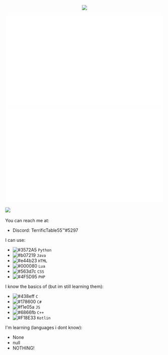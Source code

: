 <!--
<p align="center">
  <img src="https://github-profile-trophy.vercel.app/?username=TerrificTable&theme=nord&margin-w=15&margin-h=15&column=7" />
</p>
-->

<!-- Comit History -->
<p align="center">
  <img src="https://activity-graph.herokuapp.com/graph?username=TerrificTable&bg_color=0D1117&color=5BCDEC&line=5BCDEC&point=FFFFFF&hide_border=true" />
</p>

<!-- Overview of github stats and Languages -- Github Stats-->
<p align="center">
  <img src="https://github.com/TerrificTable/github-stats/blob/master/generated/overview.svg" />
  <img src="https://github.com/TerrificTable/github-stats/blob/master/generated/languages.svg" />
</p>

<!-- Github Stats 2 -->
<!--
<a href="https://github.com/TerrificTable">
  <img align="center" src="https://github-readme-stats.vercel.app/api?username=TerrificTable&show_icons=true&theme=tokyonight&line_height=27%22%20alt=%22FaxHack%27s%20github%20stats" />
</a>
<a href="https://github.com/TerrificTable">
  <img align="center" src="https://github-readme-streak-stats.herokuapp.com/?user=TerrificTable&theme=tokyonight" />
</a>
![](https://github.com/TerrificTable)
<a href="https://github.com/TerrificTable">
  <img align="center" src="https://github-readme-stats.vercel.app/api/top-langs/?username=TerrificTable&theme=tokyonight&hide_langs_below=1" />
</a> 
-->

<!-- ProfileViews -->
![](https://komarev.com/ghpvc/?username=TerrificTable&label=profile+views)

You can reach me at:
  - Discord: TerrificTable55™#5297

<!-- Programing Languages -->
I can use:
  - ![#3572A5](https://via.placeholder.com/15/3572A5/000000?text=+) `Python`
  - ![#b07219](https://via.placeholder.com/15/b07219/000000?text=+) `Java`
  - ![#e44b23](https://via.placeholder.com/15/e44b23/000000?text=+) `HTML`
  - ![#000080](https://via.placeholder.com/15/000080/000000?text=+) `Lua`
  - ![#563d7c](https://via.placeholder.com/15/563d7c/000000?text=+) `CSS`
  - ![#4F5D95](https://via.placeholder.com/15/4F5D95/000000?text=+) `PHP`
 
I know the basics of (but im still learning them):
  - ![#438eff](https://via.placeholder.com/15/438eff/000000?text=+) `C`
  - ![#178600](https://via.placeholder.com/15/178600/000000?text=+) `C#`
  - ![#f1e05a](https://via.placeholder.com/15/f1e05a/000000?text=+) `JS`
  - ![#6866fb](https://via.placeholder.com/15/6866fb/000000?text=+) `C++`
  - ![#F18E33](https://via.placeholder.com/15/F18E33/000000?text=+) `Kotlin`
   
I'm learning (languages i dont know):
  - None
  - null
  - NOTHING!
